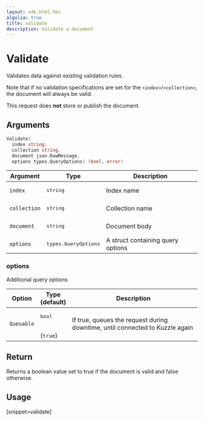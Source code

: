 ```yaml
---
layout: sdk.html.hbs
algolia: true
title: validate
description: Validate a document
---
```


# Validate

Validates data against existing validation rules.

Note that if no validation specifications are set for the `<index>`/`<collection>`, the document will always be valid.

This request does **not** store or publish the document.

## Arguments

```go
Validate(
  index string,
  collection string,
  document json.RawMessage,
  options types.QueryOptions) (bool, error)
```

| Argument | Type | Description |
| --- | --- | --- |
| `index` | <pre>string</pre> | Index name |
| `collection` | <pre>string</pre> | Collection name |
| `document` | <pre>string</pre> | Document body |
| `options` | <pre>types.QueryOptions</pre> | A struct containing query options |

### options

Additional query options

| Option | Type<br/>(default) | Description |
| --- | --- | --- |
| `Queuable` | <pre>bool</pre> <br/>(`true`) | If true, queues the request during downtime, until connected to Kuzzle again |

## Return

Returns a boolean value set to true if the document is valid and false otherwise.

## Usage

[snippet=validate]
